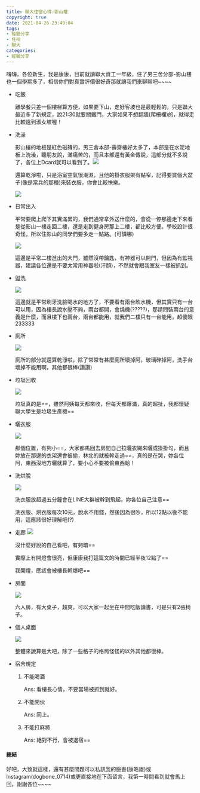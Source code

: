 ```yaml
---
title: 聯大住宿心得-影山樓
copyright: true
date: 2021-04-26 23:49:04
tags: 
- 經驗分享
- 住校
- 聯大
categories:
- 經驗分享
---
```


 嗨嗨，各位新生，我是康康，目前就讀聯大資工一年級，住了男三舍分部-影山樓也一個學期多了，相信你們對真實評價很好奇那就讓我們來聊聊吧~~~~

<!-- more -->

* 吃飯

  離學餐只差一個樓梯算方便，如果要下山，走好客坡也是最輕鬆的，只是聯大最近多了新規定，說21:30就要關鐵門，大家如果不想翻牆(爬柵欄)的，就得走比較遠到淑女坡喔！

* 洗澡

  影山樓的地板是紅色磁磚的，男三舍本部-霽齋樓好太多了，本部是在水泥地板上洗澡，聽朋友說，滿痛苦的，而且本部還有黃金傳說，這部分就不多說了，各位上Dcard就可以看到了。![](https://i.loli.net/2021/04/27/lecoxGUzPNMLSXv.jpg)

  還算乾淨啦，只是浴室空氣很潮濕，且他的掛衣服架有點窄，記得要買個大盆子(像是當兵的那種)來裝衣服，你會比較快樂。

  ![](https://i.loli.net/2021/04/27/IlkOTnrcjxz6UL2.jpg)

* 日常出入

  平常要爬上爬下其實滿累的，我們通常拿外送什麼的，會從一停那邊走下來看是從影山一樓走回二樓，還是走到健身房那上二樓，都比較方便。學校設計很奇怪，所以住影山的同學們要多走一點路。(可憐哪)

  ![](https://i.loli.net/2021/04/27/dvlZqB8OA32n9HT.jpg)

  這邊是平常二樓進出的大門，雖然沒帶鑰匙，有神器可以開門，但因為有監視器，建議各位還是不要太常用神器啦(汗顏)，不然就會跟我室友一樣被抓到。

* 盥洗

  ![](https://i.loli.net/2021/04/27/Y4CoxrWThgefXuP.jpg)

  這邊就是平常刷牙洗臉喝水的地方了，不要看有兩台飲水機，但其實只有一台可以用，因為樓長說水壓不夠，兩台都開，會燒機(?????)，那請問裝兩台的意義是什麼，而且樓下也兩台，兩台都能用，就我們二樓只有一台能用，超傻眼233333

* 廁所

  ![](https://i.loli.net/2021/04/27/VxcAC5HplWq2gZK.jpg)

  廁所的部分就還算乾淨啦，除了常常有甚麼廁所壞掉阿，玻璃碎掉阿，洗手台壞掉不能用啊，其他都很棒(讚讚)

* 垃圾回收

  ![](https://i.loli.net/2021/04/27/MrhxVdLoPNIDbHl.jpg)

  垃圾真的是==，雖然阿姨每天都來收，但每天都爆滿，真的超扯，我都懷疑聯大學生是垃圾生產機==

* 曬衣服

  ![](https://i.loli.net/2021/04/27/xEv7fMWIsrcXpnB.jpg)

  那個位置，有夠小==，大家都馬回去房間自己拉曬衣繩來曬或掛掛勾，而且妳放在那邊的衣架還會被偷，林北的就被幹走過==，真的是在哭，妳各位阿，東西沒地方曬就算了，要小心不要被偷東西蛤！

* 洗烘脫

  ![](https://i.loli.net/2021/04/27/uFI93gSJhTjzkq6.jpg)

  洗衣服放超過五分鐘會在LINE大群被幹到飛起，妳各位自己注意==

  洗衣服、烘衣服每次10元，脫水不用錢，然後因為很吵，所以12點以後不能用，這應該很好理解吧(?)

* 走廊
    ![](https://i.loli.net/2021/04/27/3zwYQHgG1Sm8Iuy.jpg)

  沒什麼好說的自己看吧，有夠暗==

  實際上有開燈會很亮，但康康我打這篇文的時間已經半夜12點了==

  我開燈，應該會被樓長幹爆吧==

* 房間

    ![](https://i.loli.net/2021/04/27/6SnyLZpzdlUYBsV.jpg)

    六人房，有大桌子，超爽，可以大家一起坐在中間吃飯讀書，可是只有2張椅子。

* 個人桌面

    ![](https://i.loli.net/2021/04/27/DjmrLoe2MGuQP3s.jpg)

    整體來說算是大吧，除了一些格子的格局怪怪的以外其他都很棒。

* 宿舍規定

    1. 不能喝酒

       Ans: 看樓長心情，不要當場被抓到就好。

    2. 不能開伙
    
       Ans: 同上。
    
    3. 不能打麻將
    
       Ans: 絕對不行，會被退宿==



#### 總結

好吧，大致就這樣，還有甚麼問題可以私訊我的臉書(康皓雄)或Instagram(dogbone_0714)或更直接地在下面留言，我第一時間看到就會馬上回，謝謝各位~~~~